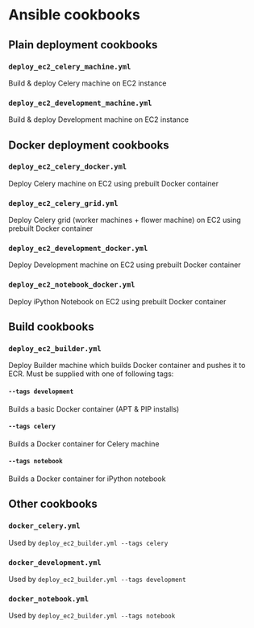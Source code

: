 # Ansible cookbooks


## Plain deployment cookbooks

### `deploy_ec2_celery_machine.yml`

Build & deploy Celery machine on EC2 instance

### `deploy_ec2_development_machine.yml`

Build & deploy Development machine on EC2 instance

## Docker deployment cookbooks

### `deploy_ec2_celery_docker.yml`

Deploy Celery machine on EC2 using prebuilt Docker container

### `deploy_ec2_celery_grid.yml`

Deploy Celery grid (worker machines + flower machine) on EC2 using prebuilt Docker container

### `deploy_ec2_development_docker.yml`

Deploy Development machine on EC2 using prebuilt Docker container

### `deploy_ec2_notebook_docker.yml`

Deploy iPython Notebook on EC2 using prebuilt Docker container

## Build cookbooks

###  `deploy_ec2_builder.yml`

Deploy Builder machine which builds Docker container and pushes it to ECR. Must be supplied with one of following tags:

#### `--tags development`

Builds a basic Docker container (APT & PIP installs)

#### `--tags celery`

Builds a Docker container for Celery machine

#### `--tags notebook`

Builds a Docker container for iPython notebook

## Other cookbooks

### `docker_celery.yml`
Used by `deploy_ec2_builder.yml --tags celery`
### `docker_development.yml`
Used by `deploy_ec2_builder.yml --tags development`
### `docker_notebook.yml`
Used by `deploy_ec2_builder.yml --tags notebook`





